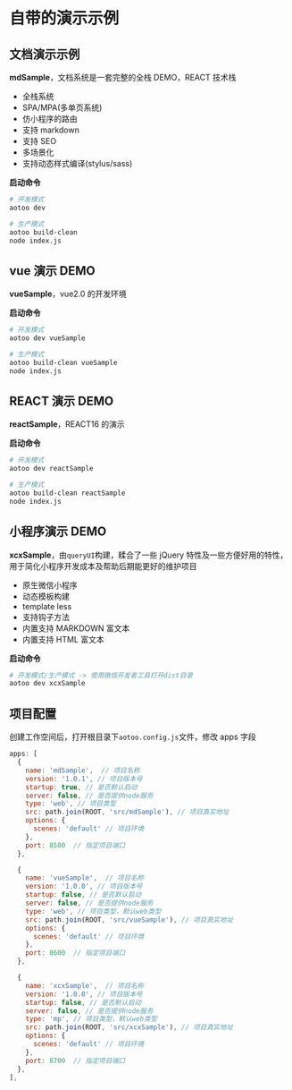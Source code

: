 # 自带的演示示例

## 文档演示示例

**mdSample**，文档系统是一套完整的全栈 DEMO，REACT 技术栈

- 全栈系统
- SPA/MPA(多单页系统)
- 仿小程序的路由
- 支持 markdown
- 支持 SEO
- 多场景化
- 支持动态样式编译(stylus/sass)

**启动命令**

```bash
# 开发模式
aotoo dev

# 生产模式
aotoo build-clean
node index.js
```

## vue 演示 DEMO

**vueSample**，vue2.0 的开发环境

**启动命令**

```bash
# 开发模式
aotoo dev vueSample

# 生产模式
aotoo build-clean vueSample
node index.js
```

## REACT 演示 DEMO

**reactSample**，REACT16 的演示

**启动命令**

```bash
# 开发模式
aotoo dev reactSample

# 生产模式
aotoo build-clean reactSample
node index.js
```

## 小程序演示 DEMO

**xcxSample**，由`queryUI`构建，糅合了一些 jQuery 特性及一些方便好用的特性，用于简化小程序开发成本及帮助后期能更好的维护项目

- 原生微信小程序
- 动态模板构建
- template less
- 支持钩子方法
- 内置支持 MARKDOWN 富文本
- 内置支持 HTML 富文本

**启动命令**

```bash
# 开发模式/生产模式 -> 使用微信开发者工具打开dist目录
aotoo dev xcxSample
```

## 项目配置

创建工作空间后，打开根目录下`aotoo.config.js`文件，修改 apps 字段

```javascript
apps: [
  {
    name: 'mdSample',  // 项目名称
    version: '1.0.1', // 项目版本号
    startup: true, // 是否默认启动
    server: false, // 是否提供node服务
    type: 'web', // 项目类型
    src: path.join(ROOT, 'src/mdSample'), // 项目真实地址
    options: {
      scenes: 'default' // 项目环境
    },
    port: 8500  // 指定项目端口
  },

  {
    name: 'vueSample',  // 项目名称
    version: '1.0.0', // 项目版本号
    startup: false, // 是否默认启动
    server: false, // 是否提供node服务
    type: 'web', // 项目类型，默认web类型
    src: path.join(ROOT, 'src/vueSample'), // 项目真实地址
    options: {
      scenes: 'default' // 项目环境
    },
    port: 8600  // 指定项目端口
  },

  {
    name: 'xcxSample',  // 项目名称
    version: '1.0.0', // 项目版本号
    startup: false, // 是否默认启动
    server: false, // 是否提供node服务
    type: 'mp', // 项目类型，默认web类型
    src: path.join(ROOT, 'src/xcxSample'), // 项目真实地址
    options: {
      scenes: 'default' // 项目环境
    },
    port: 8700  // 指定项目端口
  },
],

```
